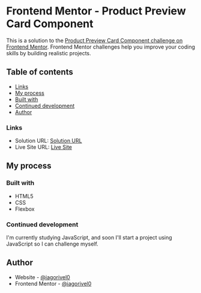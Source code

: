 # Frontend Mentor - Product Preview Card Component

This is a solution to the [Product Preview Card Component challenge on Frontend Mentor](#). Frontend Mentor challenges help you improve your coding skills by building realistic projects.

## Table of contents

- [Links](#links)
- [My process](#my-process)
- [Built with](#built-with)
- [Continued development](#continued-development)
- [Author](#author)

### Links

- Solution URL: [Solution URL](#)
- Live Site URL: [Live Site](https://iagorivel0.github.io/product-preview-card-component/)

## My process

### Built with

- HTML5
- CSS
- Flexbox

### Continued development

I'm currently studying JavaScript, and soon I'll start a project using JavaScript so I can challenge myself.

## Author

- Website - [@iagorivel0](https://iagorivel0.github.io/product-preview-card-component/)
- Frontend Mentor - [@iagorivel0](https://www.frontendmentor.io/profile/iagorivel0)